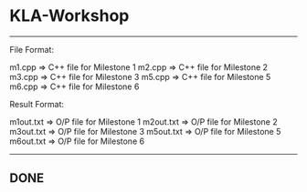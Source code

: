 # KLA-Workshop
***
File Format:

m1.cpp => C++ file for Milestone 1
m2.cpp => C++ file for Milestone 2
m3.cpp => C++ file for Milestone 3
m5.cpp => C++ file for Milestone 5
m6.cpp => C++ file for Milestone 6

Result Format:

m1out.txt => O/P file for Milestone 1
m2out.txt => O/P file for Milestone 2
m3out.txt => O/P file for Milestone 3
m5out.txt => O/P file for Milestone 5
m6out.txt => O/P file for Milestone 6

***
## DONE
